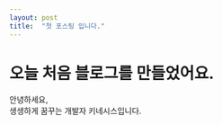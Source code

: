 ```yaml
---
layout: post
title:  "첫 포스팅 입니다."
---
```


# 오늘 처음 블로그를 만들었어요.

안녕하세요,<br>
생생하게 꿈꾸는 개발자 키네시스입니다.<br>
